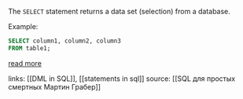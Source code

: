 The `SELECT` statement returns a data set (selection) from a database.

Example:
```sql
SELECT column1, column2, column3
FROM table1;
```

[read more](https://ru.wikipedia.org/wiki/Select_(SQL))

links: [[DML in SQL]], [[statements in sql]]
source: [[SQL для простых смертных Мартин Грабер]]